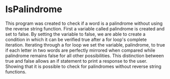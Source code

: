 # IsPalindrome
This program was created to check if a word is a palindrome without using the reverse string function. First a variable called palindrome is created and set to false. By setting the variable to false, we are able to create a condition in which it can be verified true after a for loop's complete iteration. Iterating through a for loop we set the variable, palindrome, to true if each letter in two words are perfectly mirrored when compared while palindrome remains false for all other possibilities. This distinction between true and false allows an if statement to print a response to the user. Showing that it is possible to check for palindromes without reverse string functions.   
